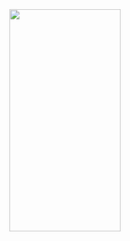 
<img src="https://user-images.githubusercontent.com/69602585/167764823-c5357038-e154-4dae-8aa1-ab06f44dce67.jpg" data-canonical-src="https://user-images.githubusercontent.com/69602585/167764823-c5357038-e154-4dae-8aa1-ab06f44dce67.jpg" width="200" height="400" />

